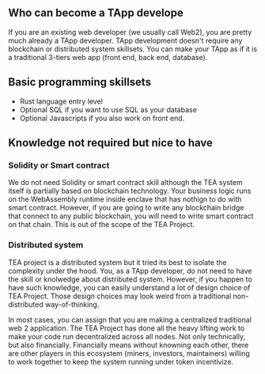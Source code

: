 ## Who can become a TApp develope

If you are an existing web developer (we usually call Web2), you are pretty much already a TApp developer. TApp development doesn't require any blockchain or distributed system skillsets. You can make your TApp as if it is a traditional  3-tiers web app (front end, back end, database). 

## Basic programming skillsets

* Rust language entry level
* Optional SQL if you want to use SQL as your database
* Optional Javascripts if you also work on front end. 

## Knowledge not required but nice to have

### Solidity or Smart contract

We do not need Solidity or smart contract skill although the TEA system itself  is partially based on blockchain technology. Your business logic runs on the WebAssembly runtime inside enclave that has nothign to do with smart contract. However, if you are going to write any blockchain bridge that connect to any public blockchain, you will need to write smart contract on that chain. This is out of the scope of the TEA Project.

### Distributed system

TEA project is a distributed system but it tried its best to isolate the complexity under the hood. You, as a TApp developer, do not need to have the skill or knolwedge about distributed system. However, if you happen to have such knowledge, you can easily understand a lot of design choice of TEA Project. Those design choices may look weird from a traditional non-distributed way-of-thinking.

In most cases, you can assign that you are making a centralized traditional web 2 application. The TEA Project has done all the heavy lifting work to make your code run decentralized across all nodes. Not only technically, but also financially. Financially means without knowning each other, there are other players in this ecosystem (miners, investors, maintainers) willing to work together to keep the system running under token incentivize. 
